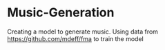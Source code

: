 # Music-Generation
Creating a model to generate music.
Using data from https://github.com/mdeff/fma to train the model
